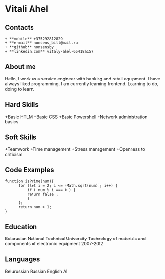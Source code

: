 # Vitali Ahel
## Contacts 
    + **mobile** +375292812829
    + **e-mail** nonsens_bill@mail.ru
    + **github** nonsensby
    + **linkedin.com** vitaly-ahel-65418a157



## About me
Hello, I work as a service engineer with banking and retail equipment. I have always liked programming. I am currently learning frontend. Learning to do, doing to learn.

## Hard Skills
+Basic HTLM
+Basic CSS
+Basic Powershell
+Network administration basics

## Soft Skills
+Teamwork
+Time management
+Stress management
+Openness to criticism

## Code Examples
```
function isPrime(num){
      for (let i = 2; i <= (Math.sqrt(num)); i++) {
          if ( num % i === 0 ) {
          return false ;
          }
      };
      return num > 1;
}
```

## Education
Belarusian National Technical University
Technology of materials and components of electronic equipment
2007-2012

## Languages
Belurussian
Russian
English A1